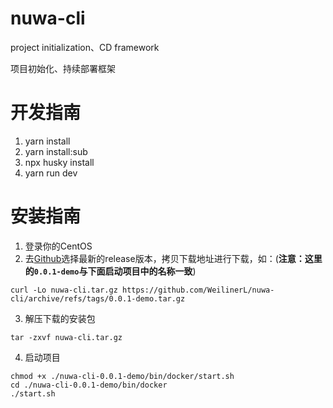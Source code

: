 # nuwa-cli

project initialization、CD framework

项目初始化、持续部署框架

# 开发指南
1. yarn install
2. yarn install:sub
3. npx husky install
4. yarn run dev


# 安装指南
1. 登录你的CentOS
2. 去[Github](https://github.com/WeilinerL/nuwa-cli/releases)选择最新的release版本，拷贝下载地址进行下载，如：(**注意：这里的`0.0.1-demo`与下面启动项目中的名称一致**)
```
curl -Lo nuwa-cli.tar.gz https://github.com/WeilinerL/nuwa-cli/archive/refs/tags/0.0.1-demo.tar.gz
```
3. 解压下载的安装包
```
tar -zxvf nuwa-cli.tar.gz
```
4. 启动项目
```
chmod +x ./nuwa-cli-0.0.1-demo/bin/docker/start.sh
cd ./nuwa-cli-0.0.1-demo/bin/docker
./start.sh
```
